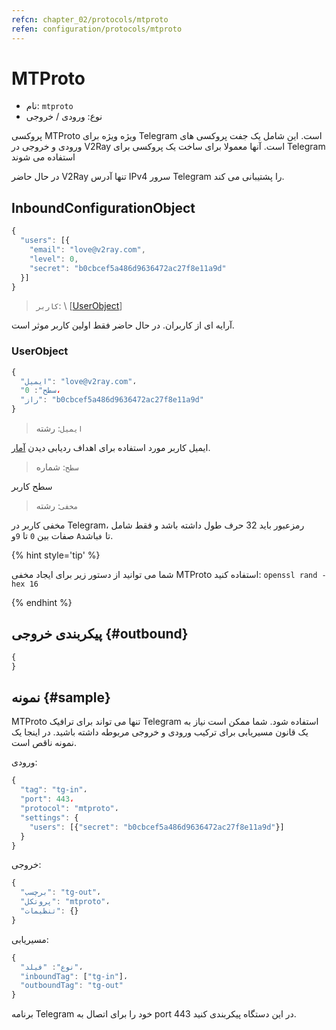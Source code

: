 ```yaml
---
refcn: chapter_02/protocols/mtproto
refen: configuration/protocols/mtproto
---
```

# MTProto

* نام: `mtproto`
* نوع: ورودی / خروجی

پروکسی MTProto ویژه ویژه برای Telegram است. این شامل یک جفت پروکسی های ورودی و خروجی در V2Ray است. آنها معمولا برای ساخت یک پروکسی برای Telegram استفاده می شوند

در حال حاضر V2Ray تنها آدرس IPv4 سرور Telegram را پشتیبانی می کند.

## InboundConfigurationObject

```javascript
{
  "users": [{
    "email": "love@v2ray.com",
    "level": 0,
    "secret": "b0cbcef5a486d9636472ac27f8e11a9d"
  }]
}
```

> `کاربر`: \ [[UserObject](#userobject)\]

آرایه ای از کاربران. در حال حاضر فقط اولین کاربر موثر است.

### UserObject

```javascript
{
  "ایمیل": "love@v2ray.com"،
  "سطح": 0،
  "راز": "b0cbcef5a486d9636472ac27f8e11a9d"
}
```

> `ایمیل`: رشته

ایمیل کاربر مورد استفاده برای اهداف ردیابی دیدن [آمار](../stats.md).

> `سطح`: شماره

سطح کاربر

> `مخفی`: رشته

مخفی کاربر در Telegram، رمزعبور باید 32 حرف طول داشته باشد و فقط شامل صفات بین `0` تا `9`و `A`تا `ف`باشد.

{% hint style='tip' %}

شما می توانید از دستور زیر برای ایجاد مخفی MTProto استفاده کنید: `openssl rand -hex 16`

{% endhint %}

## پیکربندی خروجی {#outbound}

```javascript
{
}
```

## نمونه {#sample}

MTProto تنها می تواند برای ترافیک Telegram استفاده شود. شما ممکن است نیاز به یک قانون مسیریابی برای ترکیب ورودی و خروجی مربوطه داشته باشید. در اینجا یک نمونه ناقص است.

ورودی:

```javascript
{
  "tag": "tg-in"،
  "port": 443،
  "protocol": "mtproto"،
  "settings": {
    "users": [{"secret": "b0cbcef5a486d9636472ac27f8e11a9d"}]
  }
}
```

خروجی:

```javascript
{
  "برچسب": "tg-out"،
  "پروتکل": "mtproto"،
  "تنظیمات": {}
}
```

مسیریابی:

```javascript
{
  "نوع": "فیلد"،
  "inboundTag": ["tg-in"]،
  "outboundTag": "tg-out"
}
```

برنامه Telegram خود را برای اتصال به port 443 در این دستگاه پیکربندی کنید.